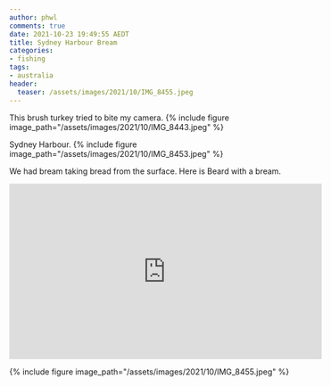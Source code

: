 ```yaml
---
author: phwl
comments: true
date: 2021-10-23 19:49:55 AEDT
title: Sydney Harbour Bream
categories:
- fishing
tags:
- australia
header:
  teaser: /assets/images/2021/10/IMG_8455.jpeg
---
```

This brush turkey tried to bite my camera.
{% include figure image_path="/assets/images/2021/10/IMG_8443.jpeg" %}

Sydney Harbour.
{% include figure image_path="/assets/images/2021/10/IMG_8453.jpeg" %}

We had bream taking bread from the surface. Here is
Beard with a bream.

<iframe width="560" height="315" src="https://www.youtube.com/embed/Vu6d1B7OBmw" title="YouTube video player" frameborder="0" allow="accelerometer; autoplay; clipboard-write; encrypted-media; gyroscope; picture-in-picture" allowfullscreen></iframe>

{% include figure image_path="/assets/images/2021/10/IMG_8455.jpeg" %}

